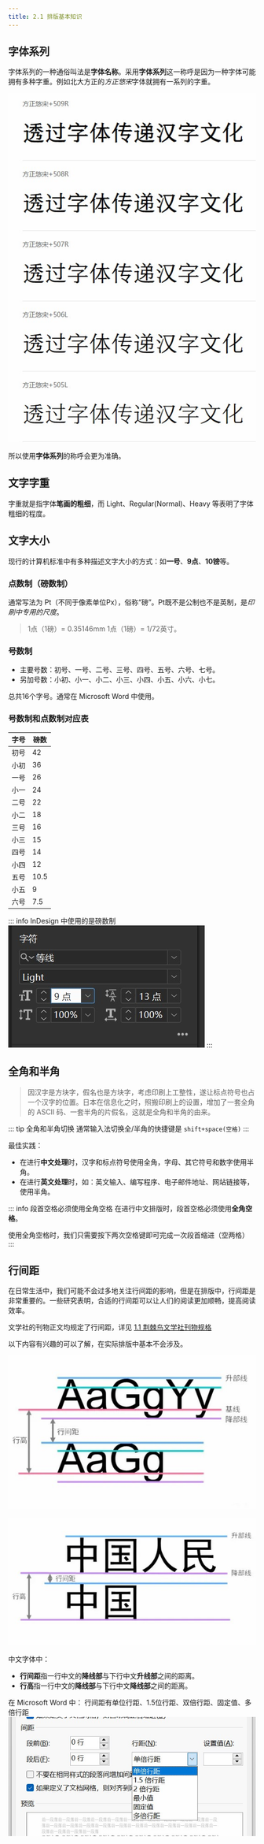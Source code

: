 ```yaml
---
title: 2.1 排版基本知识
---
```

## 字体系列
字体系列的一种通俗叫法是**字体名称**。采用**字体系列**这一称呼是因为一种字体可能拥有多种字重。例如北大方正的*方正悠宋*字体就拥有一系列的字重。

![](../assets/image/Pastedimage20230502181520.jpg)

所以使用**字体系列**的称呼会更为准确。

## 文字字重
字重就是指字体**笔画的粗细**，而 Light、Regular(Normal)、Heavy 等表明了字体粗细的程度。

## 文字大小
现行的计算机标准中有多种描述文字大小的方式：如**一号**、**9点**、**10镑**等。

### 点数制（磅数制）
通常写法为 Pt（不同于像素单位Px），俗称“磅”。Pt既不是公制也不是英制，是*印刷中专用的尺度*。

> 1点（1磅）= 0.35146mm 1点（1磅）= 1/72英寸。

### 号数制
- 主要号数：初号、一号、二号、三号、四号、五号、六号、七号。  
- 另加号数：小初、小一、小二、小三、小四、小五、小六、小七。  

总共16个字号。通常在 Microsoft Word 中使用。

### 号数制和点数制对应表

| 字号 | 磅数 | 
| ---- | ---- |
| 初号 | 42   |
| 小初 | 36   |
| 一号 | 26   |
| 小一 | 24   |
| 二号 | 22   |
| 小二 | 18   |
| 三号 | 16   |
| 小三 | 15   |
| 四号 | 14   |
| 小四 | 12   |
| 五号 | 10.5 |
| 小五 | 9    |
| 六号 | 7.5  |
::: info InDesign 中使用的是磅数制
![图中的字号为9点(9pt)](../assets/image/Pastedimage20230409100711.jpg)
:::

## 全角和半角

> 因汉字是方块字，假名也是方块字，考虑印刷上工整性，遂让标点符号也占一个汉字的位置。日本在信息化之时，照搬印刷上的设置，增加了一套全角的 ASCII 码、一套半角的片假名，这就是全角和半角的由来。

::: tip 全角和半角切换
通常输入法切换全/半角的快捷键是 `shift+space(空格)`
:::

最佳实践：
- 在进行**中文处理**时，汉字和标点符号使用全角，字母、其它符号和数字使用半角。
- 在进行**英文处理**时，如：英文输入、编写程序、电子邮件地址、网站链接等，使用半角。

::: info 段首空格必须使用全角空格
在进行中文排版时，段首空格必须使用**全角空格**。

使用全角空格时，我们只需要按下两次空格键即可完成一次段首缩进（空两格）
:::

## 行间距
在日常生活中，我们可能不会过多地关注行间距的影响，但是在排版中，行间距是非常重要的。一些研究表明，合适的行间距可以让人们的阅读更加顺畅，提高阅读效率。

文学社的刊物正文均规定了行间距，详见 [1.1 荆棘鸟文学社刊物规格](../ChapterNo1/1.1.md)

以下内容有兴趣的可以了解，在实际排版中基本不会涉及。

![英文](../assets/image/Pastedimage20230409100941.jpg)

![中文](../assets/image/Pastedimage20230409101023.jpg)

中文字体中：
- **行间距**指一行中文的**降线部**与下行中文**升线部**之间的距离。
- **行高**指一行中文的**降线部**与下行中文**降线部**之间的距离。

在 Microsoft Word 中：
行间距有单位行距、1.5位行距、双倍行距、固定值、多倍行距
![](../assets/image/Pastedimage20230409101507.jpg)
